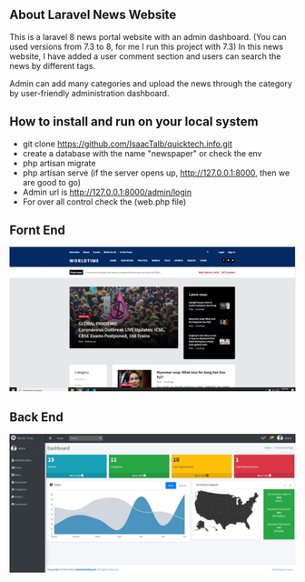 


## About Laravel News Website

This is a laravel 8 news portal website with an admin dashboard. (You can used versions from 7.3 to 8, for me I run this project with 7.3) In this news website, I have added a user comment section and users can search the news by different tags.

Admin can add many categories and upload the news through the category by user-friendly administration dashboard.

## How to install and run on your local system

- git clone https://github.com/IsaacTalb/quicktech.info.git
- create a database with the name "newspaper" or check the env
- php artisan migrate
- php artisan serve (if the server opens up, http://127.0.0.1:8000, then we are good to go)
- Admin url is http://127.0.0.1:8000/admin/login
- For over all control check the (web.php file)
## Fornt End
 ![Screenshot](public/Capture.JPG)
 
 ## Back End
 
 ![Screenshot](public/Capture2.JPG)
 
 
 







